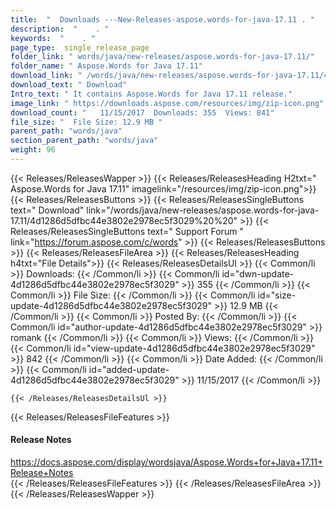 ```yaml
---
title:  "  Downloads ---New-Releases-aspose.words-for-java-17.11 . " 
description:  "    . " 
keywords:  "    . " 
page_type:  single_release_page
folder_link: " words/java/new-releases/aspose.words-for-java-17.11/"
folder_name: " Aspose.Words for Java 17.11"
download_link: " /words/java/new-releases/aspose.words-for-java-17.11/4d1286d5dfbc44e3802e2978ec5f3029"
download_text: " Download"
Intro_text: " It contains Aspose.Words for Java 17.11 release."
image_link: " https://downloads.aspose.com/resources/img/zip-icon.png"
download_count: "   11/15/2017  Downloads: 355  Views: 841"
file_size: "  File Size: 12.9 MB "
parent_path: "words/java"
section_parent_path: "words/java"
weight: 96 
---
```


{{< Releases/ReleasesWapper >}}
  {{< Releases/ReleasesHeading H2txt=" Aspose.Words for Java 17.11" imagelink="/resources/img/zip-icon.png">}}
  {{< Releases/ReleasesButtons >}}
    {{< Releases/ReleasesSingleButtons text=" Download" link="/words/java/new-releases/aspose.words-for-java-17.11/4d1286d5dfbc44e3802e2978ec5f3029%20%20" >}}
    {{< Releases/ReleasesSingleButtons text=" Support Forum " link="https://forum.aspose.com/c/words" >}}
  {{< Releases/ReleasesButtons >}}
  {{< Releases/ReleasesFileArea >}}
    {{< Releases/ReleasesHeading h4txt="File Details">}}
    {{< Releases/ReleasesDetailsUl >}}
            {{< Common/li  >}} Downloads: {{< /Common/li >}} 
      {{< Common/li id="dwn-update-4d1286d5dfbc44e3802e2978ec5f3029" >}} 355 {{< /Common/li >}} 
      {{< Common/li  >}} File Size: {{< /Common/li >}} 
      {{< Common/li id="size-update-4d1286d5dfbc44e3802e2978ec5f3029" >}} 12.9 MB {{< /Common/li >}} 
      {{< Common/li  >}} Posted By: {{< /Common/li >}} 
      {{< Common/li id="author-update-4d1286d5dfbc44e3802e2978ec5f3029" >}} romank {{< /Common/li >}} 
      {{< Common/li  >}} Views: {{< /Common/li >}} 
      {{< Common/li id="view-update-4d1286d5dfbc44e3802e2978ec5f3029" >}} 842 {{< /Common/li >}} 
      {{< Common/li  >}} Date Added: {{< /Common/li >}} 
      {{< Common/li id="added-update-4d1286d5dfbc44e3802e2978ec5f3029" >}} 11/15/2017 {{< /Common/li >}} 

    {{< /Releases/ReleasesDetailsUl >}}

  {{< Releases/ReleasesFileFeatures >}}
      <h4>Release Notes</h4><div><a href="https://docs.aspose.com/display/wordsjava/Aspose.Words+for+Java+17.11+Release+Notes">https://docs.aspose.com/display/wordsjava/Aspose.Words+for+Java+17.11+Release+Notes</a></div>
  {{< /Releases/ReleasesFileFeatures >}}
 {{< /Releases/ReleasesFileArea >}}
{{< /Releases/ReleasesWapper >}}


